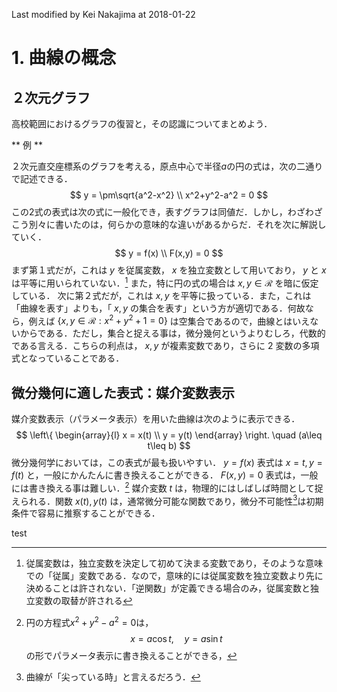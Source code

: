 Last modified by Kei Nakajima at 2018-01-22

# 1. 曲線の概念

## ２次元グラフ

高校範囲におけるグラフの復習と，その認識についてまとめよう．

** 例 **

２次元直交座標系のグラフを考える，原点中心で半径$a$の円の式は，次の二通りで記述できる．
$$
y = \pm\sqrt{a^2-x^2} \\
x^2+y^2-a^2 = 0
$$
この$2$式の表式は次の式に一般化でき，表すグラフは同値だ．しかし，わざわざこう別々に書いたのは，何らかの意味的な違いがあるからだ．それを次に解説していく．
$$
y = f(x) \\
F(x,y) = 0
$$
まず第１式だが，これは $y$ を従属変数， $x$ を独立変数として用いており， $y$ と $x$ は平等に用いられていない．[^1]
また，特に円の式の場合は $x,y\in \mathcal{R}$ を暗に仮定している． 
次に第２式だが，これは $x,y$ を平等に扱っている．また，これは「曲線を表す」よりも，「 $x,y$ の集合を表す」という方が適切である．何故なら，例えば $\{x,y\in \mathcal{R}:x^2+y^2+1=0\}$ は空集合であるので，曲線とはいえないからである．ただし，集合と捉える事は，微分幾何というよりむしろ，代数的である言える．こちらの利点は， $x,y$ が複素変数であり，さらに $2$ 変数の多項式となっていることである．

[^1]: 従属変数は，独立変数を決定して初めて決まる変数であり，そのような意味での「従属」変数である．なので，意味的には従属変数を独立変数より先に決めることは許されない．「逆関数」が定義できる場合のみ，従属変数と独立変数の取替が許される

## 微分幾何に適した表式：媒介変数表示

媒介変数表示（パラメータ表示）を用いた曲線は次のように表示できる．
$$
\left\{
	\begin{array}{l}
	x = x(t) \\
	y = y(t)
	\end{array}
\right.
\quad (a\leq t\leq b)
$$
微分幾何学においては，この表式が最も扱いやすい． $y=f(x)$ 表式は $x=t,y=f(t)$ と，一般にかんたんに書き換えることができる． $F(x,y)=0$ 表式は，一般には書き換える事は難しい．[^2] 媒介変数 $t$ は，物理的にはしばしば時間として捉えられる．関数 $x(t),y(t)$ は，通常微分可能な関数であり，微分不可能性[^3]は初期条件で容易に推察することができる．

[^2]: 円の方程式$x^2+y^2-a^2=0$は，
$$
x=a\cos t,\quad y=a\sin t
$$
の形でパラメータ表示に書き換えることができる，

[^3]: 曲線が「尖っている時」と言えるだろう．

test
